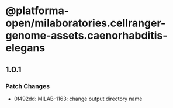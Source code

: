 # @platforma-open/milaboratories.cellranger-genome-assets.caenorhabditis-elegans

## 1.0.1

### Patch Changes

- 0f492dd: MILAB-1163: change output directory name
